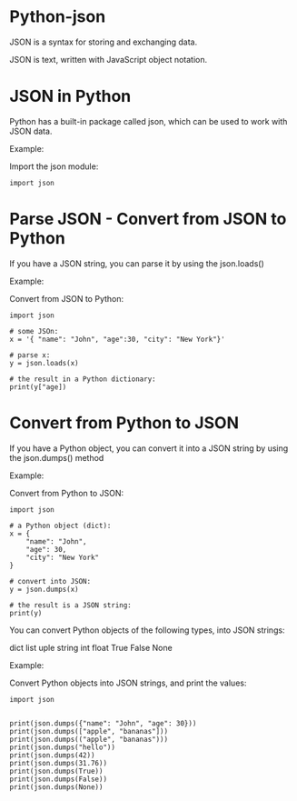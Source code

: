 # Python-json
JSON is a syntax for storing and exchanging data.

JSON is text, written with JavaScript object notation.

# JSON in Python
Python has a built-in package called json, which can be used to work with JSON data.

Example:

Import the json module:

    import json

# Parse JSON - Convert from JSON to Python
If you have a JSON string, you can parse it by using the json.loads()

Example:

Convert from JSON to Python:

    import json

    # some JSOn:
    x = '{ "name": "John", "age":30, "city": "New York"}'

    # parse x:
    y = json.loads(x)

    # the result in a Python dictionary:
    print(y["age])

# Convert from Python to JSON
If you have a Python object, you can convert it into a JSON string by using the json.dumps() method    

Example:

Convert from Python to JSON:

    import json

    # a Python object (dict):
    x = {
        "name": "John",
        "age": 30,
        "city": "New York"
    }

    # convert into JSON:
    y = json.dumps(x)

    # the result is a JSON string:
    print(y)

You can convert Python objects of the following types, into JSON strings:

dict
list
uple
string
int
float
True
False
None


Example:

Convert Python objects into JSON strings, and print the values:

    import json


    print(json.dumps({"name": "John", "age": 30}))
    print(json.dumps(["apple", "bananas"]))
    print(json.dumps(("apple", "bananas")))
    print(json.dumps("hello"))
    print(json.dumps(42))
    print(json.dumps(31.76))
    print(json.dumps(True))
    print(json.dumps(False))
    print(json.dumps(None))